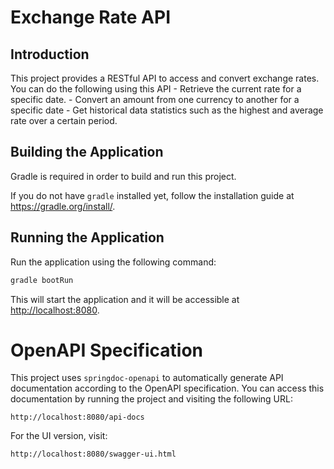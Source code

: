 # Exchange Rate API

## Introduction

This project provides a RESTful API to access and convert exchange rates. You
can do the following using this API
    - Retrieve the current rate for a specific date.
    - Convert an amount from one currency to another for a specific date
    - Get historical data statistics such as the highest and average rate over
        a certain period.

## Building the Application

Gradle is required in order to build and run this project.

If you do not have `gradle` installed yet, follow the installation guide at
<https://gradle.org/install/>.

## Running the Application

Run the application using the following command:

```bash
gradle bootRun
```

This will start the application and it will be accessible at
<http://localhost:8080>.

# OpenAPI Specification

This project uses `springdoc-openapi` to automatically generate API
documentation according to the OpenAPI specification. You can access this
documentation by running the project and visiting the following URL:

```text
http://localhost:8080/api-docs
```

For the UI version, visit:

```text
http://localhost:8080/swagger-ui.html
```

